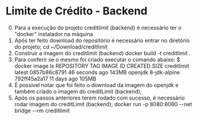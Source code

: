 # Limite de Crédito - Backend
00. Para a execução do projeto creditlimit (backend) é necessário ter o "docker" instalador na máquina
01. Após ter feito download do repositório é necessário entrar no diretório do projeto;
cd ~/Download/creditlimit
02. Construir a imagem do  creditlimit (backend)
docker build -t creditlimit .
03. Para conferir se o mesmo foi criado executar o comando abaixo:
$ docker image ls
REPOSITORY          TAG                 IMAGE ID            CREATED             SIZE
creditlimit         latest              0857b86c8791        46 seconds ago      143MB
openjdk             8-jdk-alpine        792ff45a2a17        11 days ago         105MB
04. É possivel notar que foi feito o download da imagem do openjdk e também criado o imagem do creditLimit (backend);
05. Após os passos anteriores terem rodado com sucesso, é necessário rodar imagem do creditLimit (backend);
docker run -p 8080:8080 --net bridge --rm creditlimit